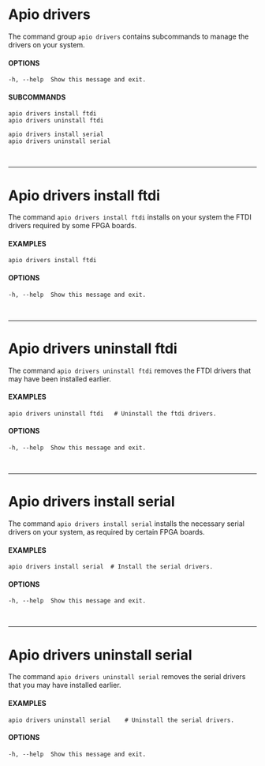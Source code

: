 

# Apio drivers

The command group `apio drivers` contains subcommands to manage the
drivers on your system.

#### OPTIONS
```
-h, --help  Show this message and exit.
```

#### SUBCOMMANDS
```
apio drivers install ftdi
apio drivers uninstall ftdi

apio drivers install serial
apio drivers uninstall serial
```
<br>

-----

# Apio drivers install ftdi

The command `apio drivers install ftdi` installs on your system the
FTDI drivers required by some FPGA boards.

#### EXAMPLES
```
apio drivers install ftdi
```
#### OPTIONS
```
-h, --help  Show this message and exit.
```

<br>

-----

# Apio drivers uninstall ftdi

The command `apio drivers uninstall ftdi` removes the FTDI drivers
that may have been installed earlier.

#### EXAMPLES
```
apio drivers uninstall ftdi   # Uninstall the ftdi drivers.
```

#### OPTIONS
```
-h, --help  Show this message and exit.
```

<br>

-----

# Apio drivers install serial

The command `apio drivers install serial` installs the necessary
serial drivers on your system, as required by certain FPGA boards.

#### EXAMPLES
```
apio drivers install serial  # Install the serial drivers.
```

#### OPTIONS
```
-h, --help  Show this message and exit.
```

<br>

-----

# Apio drivers uninstall serial

The command `apio drivers uninstall serial` removes the serial drivers
that you may have installed earlier.

#### EXAMPLES
```
apio drivers uninstall serial    # Uninstall the serial drivers.
```

#### OPTIONS
```
-h, --help  Show this message and exit.
```

<br>

